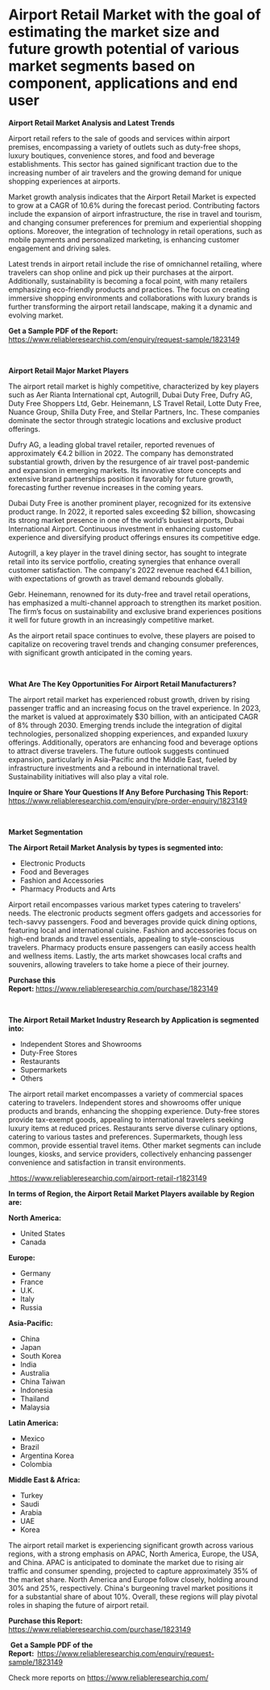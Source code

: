 <p><h1>Airport Retail Market with the goal of estimating the market size and future growth potential of various market segments based on component, applications and end user</h1></p><p><strong>Airport Retail Market Analysis and Latest Trends</strong></p>
<p><p>Airport retail refers to the sale of goods and services within airport premises, encompassing a variety of outlets such as duty-free shops, luxury boutiques, convenience stores, and food and beverage establishments. This sector has gained significant traction due to the increasing number of air travelers and the growing demand for unique shopping experiences at airports.</p><p>Market growth analysis indicates that the Airport Retail Market is expected to grow at a CAGR of 10.6% during the forecast period. Contributing factors include the expansion of airport infrastructure, the rise in travel and tourism, and changing consumer preferences for premium and experiential shopping options. Moreover, the integration of technology in retail operations, such as mobile payments and personalized marketing, is enhancing customer engagement and driving sales.</p><p>Latest trends in airport retail include the rise of omnichannel retailing, where travelers can shop online and pick up their purchases at the airport. Additionally, sustainability is becoming a focal point, with many retailers emphasizing eco-friendly products and practices. The focus on creating immersive shopping environments and collaborations with luxury brands is further transforming the airport retail landscape, making it a dynamic and evolving market.</p></p>
<p><strong>Get a Sample PDF of the Report:&nbsp;</strong> <a href="https://www.reliableresearchiq.com/enquiry/request-sample/1823149?utm_campaign=2580&utm_medium=2&utm_source=Github&utm_content=ia&utm_term=04042025&utm_id=airport-retail">https://www.reliableresearchiq.com/enquiry/request-sample/1823149</a></p>
<p>&nbsp;</p>
<p><strong>Airport Retail Major Market Players</strong></p>
<p><p>The airport retail market is highly competitive, characterized by key players such as Aer Rianta International cpt, Autogrill, Dubai Duty Free, Dufry AG, Duty Free Shoppers Ltd, Gebr. Heinemann, LS Travel Retail, Lotte Duty Free, Nuance Group, Shilla Duty Free, and Stellar Partners, Inc. These companies dominate the sector through strategic locations and exclusive product offerings.</p><p>Dufry AG, a leading global travel retailer, reported revenues of approximately €4.2 billion in 2022. The company has demonstrated substantial growth, driven by the resurgence of air travel post-pandemic and expansion in emerging markets. Its innovative store concepts and extensive brand partnerships position it favorably for future growth, forecasting further revenue increases in the coming years.</p><p>Dubai Duty Free is another prominent player, recognized for its extensive product range. In 2022, it reported sales exceeding $2 billion, showcasing its strong market presence in one of the world’s busiest airports, Dubai International Airport. Continuous investment in enhancing customer experience and diversifying product offerings ensures its competitive edge.</p><p>Autogrill, a key player in the travel dining sector, has sought to integrate retail into its service portfolio, creating synergies that enhance overall customer satisfaction. The company's 2022 revenue reached €4.1 billion, with expectations of growth as travel demand rebounds globally.</p><p>Gebr. Heinemann, renowned for its duty-free and travel retail operations, has emphasized a multi-channel approach to strengthen its market position. The firm’s focus on sustainability and exclusive brand experiences positions it well for future growth in an increasingly competitive market.</p><p>As the airport retail space continues to evolve, these players are poised to capitalize on recovering travel trends and changing consumer preferences, with significant growth anticipated in the coming years.</p></p>
<p>&nbsp;</p>
<p><strong>What Are The Key Opportunities For Airport Retail Manufacturers?</strong></p>
<p><p>The airport retail market has experienced robust growth, driven by rising passenger traffic and an increasing focus on the travel experience. In 2023, the market is valued at approximately $30 billion, with an anticipated CAGR of 8% through 2030. Emerging trends include the integration of digital technologies, personalized shopping experiences, and expanded luxury offerings. Additionally, operators are enhancing food and beverage options to attract diverse travelers. The future outlook suggests continued expansion, particularly in Asia-Pacific and the Middle East, fueled by infrastructure investments and a rebound in international travel. Sustainability initiatives will also play a vital role.</p></p>
<p><strong>Inquire or Share Your Questions If Any Before Purchasing This Report:</strong> <a href="https://www.reliableresearchiq.com/enquiry/pre-order-enquiry/1823149?utm_campaign=2580&utm_medium=2&utm_source=Github&utm_content=ia&utm_term=04042025&utm_id=airport-retail">https://www.reliableresearchiq.com/enquiry/pre-order-enquiry/1823149</a></p>
<p>&nbsp;</p>
<p><strong>Market Segmentation</strong></p>
<p><strong>The Airport Retail Market Analysis by types is segmented into:</strong></p>
<p><ul><li>Electronic Products</li><li>Food and Beverages</li><li>Fashion and Accessories</li><li>Pharmacy Products and Arts</li></ul></p>
<p><p>Airport retail encompasses various market types catering to travelers' needs. The electronic products segment offers gadgets and accessories for tech-savvy passengers. Food and beverages provide quick dining options, featuring local and international cuisine. Fashion and accessories focus on high-end brands and travel essentials, appealing to style-conscious travelers. Pharmacy products ensure passengers can easily access health and wellness items. Lastly, the arts market showcases local crafts and souvenirs, allowing travelers to take home a piece of their journey.</p></p>
<p><strong>Purchase this Report:&nbsp;</strong><a href="https://www.reliableresearchiq.com/purchase/1823149?utm_campaign=2580&utm_medium=2&utm_source=Github&utm_content=ia&utm_term=04042025&utm_id=airport-retail">https://www.reliableresearchiq.com/purchase/1823149</a></p>
<p>&nbsp;</p>
<p><strong>The Airport Retail Market Industry Research by Application is segmented into:</strong></p>
<p><ul><li>Independent Stores and Showrooms</li><li>Duty-Free Stores</li><li>Restaurants</li><li>Supermarkets</li><li>Others</li></ul></p>
<p><p>The airport retail market encompasses a variety of commercial spaces catering to travelers. Independent stores and showrooms offer unique products and brands, enhancing the shopping experience. Duty-free stores provide tax-exempt goods, appealing to international travelers seeking luxury items at reduced prices. Restaurants serve diverse culinary options, catering to various tastes and preferences. Supermarkets, though less common, provide essential travel items. Other market segments can include lounges, kiosks, and service providers, collectively enhancing passenger convenience and satisfaction in transit environments.</p></p>
<p><a href="https://www.reliableresearchiq.com/airport-retail-r1823149?utm_campaign=2580&utm_medium=2&utm_source=Github&utm_content=ia&utm_term=04042025&utm_id=airport-retail">&nbsp;https://www.reliableresearchiq.com/airport-retail-r1823149</a></p>
<p><strong>In terms of Region, the Airport Retail Market Players available by Region are:</strong></p>
<p>
    <p> <strong> North America: </strong>
        <ul>
            <li>United States</li>
            <li>Canada</li>
        </ul>
        </p> 
    <p> <strong> Europe: </strong>
        <ul>
            <li>Germany</li>
            <li>France</li>
            <li>U.K.</li>
            <li>Italy</li>
            <li>Russia</li>
        </ul>
        </p> 
    <p> <strong> Asia-Pacific: </strong>
        <ul>
            <li>China</li>
            <li>Japan</li>
            <li>South Korea</li>
            <li>India</li>
            <li>Australia</li>
            <li>China Taiwan</li>
            <li>Indonesia</li>
            <li>Thailand</li>
            <li>Malaysia</li>
        </ul>
        </p> 
    <p> <strong> Latin America: </strong>
        <ul>
            <li>Mexico</li>
            <li>Brazil</li>
            <li>Argentina Korea</li>
            <li>Colombia</li>
        </ul>
        </p> 
    <p> <strong> Middle East & Africa: </strong>
        <ul>
            <li>Turkey</li>
            <li>Saudi</li>
            <li>Arabia</li>
            <li>UAE</li>
            <li>Korea</li>
        </ul>
    </p>
    </p>
<p><p>The airport retail market is experiencing significant growth across various regions, with a strong emphasis on APAC, North America, Europe, the USA, and China. APAC is anticipated to dominate the market due to rising air traffic and consumer spending, projected to capture approximately 35% of the market share. North America and Europe follow closely, holding around 30% and 25%, respectively. China's burgeoning travel market positions it for a substantial share of about 10%. Overall, these regions will play pivotal roles in shaping the future of airport retail.</p></p>
<p><strong>Purchase this Report: </strong><a href="https://www.reliableresearchiq.com/purchase/1823149?utm_campaign=2580&utm_medium=2&utm_source=Github&utm_content=ia&utm_term=04042025&utm_id=airport-retail">https://www.reliableresearchiq.com/purchase/1823149</a></p>
<p>&nbsp;<strong>Get a Sample PDF of the Report:&nbsp;&nbsp;</strong><a href="https://www.reliableresearchiq.com/enquiry/request-sample/1823149?utm_campaign=2580&utm_medium=2&utm_source=Github&utm_content=ia&utm_term=04042025&utm_id=airport-retail">https://www.reliableresearchiq.com/enquiry/request-sample/1823149</a></p>
<p><strong></strong></p>
<p>Check more reports on <a href="https://www.reliableresearchiq.com/?utm_campaign=2580&utm_medium=2&utm_source=Github&utm_content=ia&utm_term=04042025&utm_id=airport-retail">https://www.reliableresearchiq.com/</a></p>
